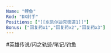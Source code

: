 ```yaml
---
Name: "鲤鱼"
Rod: "DX射手"
Positions: ["[[东凯尔迪克街道1]]"]
Bonus: ["回复药x1","回复药x2","回复药x3"]
---
```


#英雄传说/闪之轨迹/笔记/钓鱼